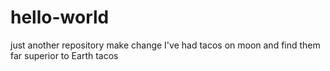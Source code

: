 # hello-world
just another repository
make change
I've had tacos on moon and find them far superior to Earth tacos
